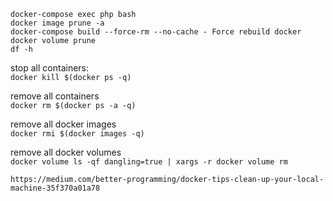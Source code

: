 ```
docker-compose exec php bash
docker image prune -a
docker-compose build --force-rm --no-cache - Force rebuild docker
docker volume prune
df -h
```

stop all containers:  
```docker kill $(docker ps -q)```

remove all containers  
```docker rm $(docker ps -a -q)```

remove all docker images  
```docker rmi $(docker images -q)```

remove all docker volumes  
```docker volume ls -qf dangling=true | xargs -r docker volume rm```

```
https://medium.com/better-programming/docker-tips-clean-up-your-local-machine-35f370a01a78
```
